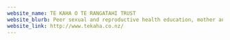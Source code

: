 ```yaml
---
website_name: TE KAHA O TE RANGATAHI TRUST
website_blurb: Peer sexual and reproductive health education, mother and pepi services
website_link: http://www.tekaha.co.nz/
---
```

